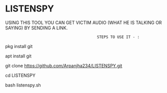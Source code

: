 # LISTENSPY
USING THIS TOOL YOU CAN GET VICTIM AUDIO (WHAT HE IS TALKING OR SAYING) BY SENDING A LINK. 

                                             STEPS TO USE IT - :
                                     
 pkg install git
 
 apt install git
 
 git clone https://github.com/Arpanjha234/LISTENSPY.git
 
 cd LISTENSPY
 
 bash listenspy.sh

